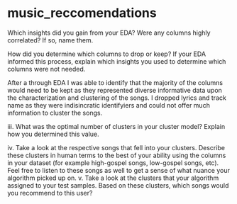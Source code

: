# music_reccomendations

Which insights did you gain from your EDA? Were any columns
highly correlated? If so, name them.

 How did you determine which columns to drop or keep? If your EDA
informed this process, explain which insights you used to determine
which columns were not needed.

After a through EDA I was able to identify that the majority of the columns would need to be kept as they represented diverse informative data upon the characterization and clustering of the songs. I dropped lyrics and track name as they were indisincratic identifyiers and could not offer much information to cluster the songs.


iii. What was the optimal number of clusters in your cluster model?
Explain how you determined this value.


iv. Take a look at the respective songs that fell into your clusters.
Describe these clusters in human terms to the best of your ability
using the columns in your dataset (for example high-gospel songs,
low-gospel songs, etc). Feel free to listen to these songs as well to
get a sense of what nuance your algorithm picked up on.
v. Take a look at the clusters that your algorithm assigned to your test
samples. Based on these clusters, which songs would you
recommend to this user?